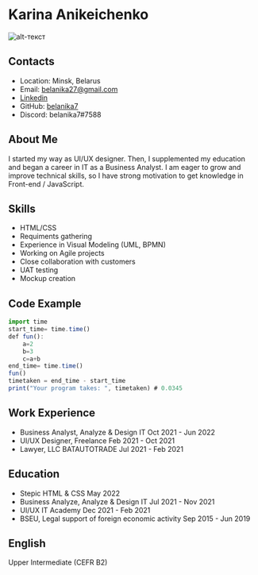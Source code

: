 # Karina Anikeichenko
![alt-текст](https://media-exp2.licdn.com/dms/image/C4E03AQFLVFGpIBk5Xg/profile-displayphoto-shrink_400_400/0/1653720467855?e=1660176000&v=beta&t=odyCDpODUZmEz6j8JOBLiylt5-8SrBzKbQ9ogVbZjp8 "фото4ка")
## Contacts
* Location: Minsk, Belarus
* Email: belanika27@gmail.com
* [Linkedin][2]
* GitHub: [belanika7][1]
* Discord: belanika7#7588

[1]: https://github.com/belanika7
[2]: https://www.linkedin.com/in/karina-anikeichenko-343789208/
## About Me
I started my way as UI/UX designer. Then, I supplemented my education and began a career in IT as a Business Analyst. I am eager to grow and improve technical skills, so I have strong motivation to get knowledge in Front-end / JavaScript.
## Skills
* HTML/CSS
* Requiments gathering
* Experience in Visual Modeling (UML, BPMN)
* Working on Agile projects 
* Close collaboration with customers
* UAT testing
* Mockup creation
## Code Example
```javascript
import time
start_time= time.time()
def fun():
    a=2
    b=3
    c=a+b
end_time= time.time()
fun()
timetaken = end_time - start_time
print("Your program takes: ", timetaken) # 0.0345
```
## Work Experience
* Business Analyst, Analyze & Design IT Oct 2021 - Jun 2022
* UI/UX Designer, Freelance Feb 2021 - Oct 2021
* Lawyer, LLC BATAUTOTRADE Jul 2021 - Feb 2021
## Education
* Stepic HTML & CSS May 2022
* Business Analyze, Analyze & Design IT Jul 2021 - Nov 2021
* UI/UX IT Academy Dec 2021 - Feb 2021
* BSEU, Legal support of foreign economic activity Sep 2015 - Jun 2019
## English
Upper Intermediate (CEFR B2)